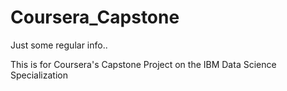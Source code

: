 # Coursera_Capstone

Just some regular info..

This is for Coursera's Capstone Project on the IBM Data Science Specialization
